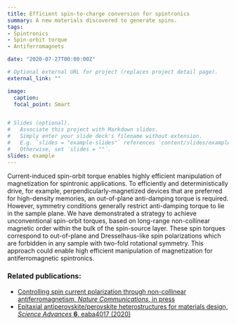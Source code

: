```yaml
---
title: Efficient spin-to-charge conversion for spintronics
summary: A new materials discovered to generate spins.
tags:
- Spintronics
- Spin-orbit torque
- Antiferromagnets

date: "2020-07-27T00:00:00Z"

# Optional external URL for project (replaces project detail page).
external_link: ""

image:
  caption:
  focal_point: Smart


# Slides (optional).
#   Associate this project with Markdown slides.
#   Simply enter your slide deck's filename without extension.
#   E.g. `slides = "example-slides"` references `content/slides/example-slides.md`.
#   Otherwise, set `slides = ""`.
slides: example
---
```


Current-induced spin-orbit torque enables highly efficient manipulation of magnetization for spintronic applications. To efficiently and deterministically drive, for example, perpendicularly-magnetized devices that are preferred for high-density memories, an out-of-plane anti-damping torque is required. However, symmetry conditions generally restrict anti-damping torque to lie in the sample plane. We have demonstrated a strategy to achieve unconventional spin-orbit torques, based on long-range non-collinear magnetic order within the bulk of the spin-source layer. These spin torques correspond to out-of-plane and Dresselhaus-like spin polarizations which are forbidden in any sample with two-fold rotational symmetry. This approach could enable high efficient manipulation of magnetization for antiferromagnetic spintronics.

### Related publications:
- [Controlling spin current polarization through non-collinear antiferromagnetism, *Nature Communications*, in press](https://arxiv.org/abs/1912.12586)
- [Epitaxial antiperovskite/perovskite heterostructures for materials design, *Science Advances* **6**, eaba4017 (2020)](https://advances.sciencemag.org/content/6/30/eaba4017)
